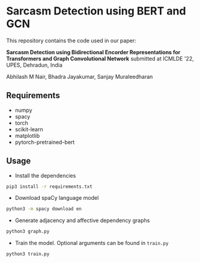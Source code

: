 # Sarcasm Detection using BERT and GCN

This repository contains the code used in our paper:

**Sarcasm Detection using Bidirectional Encorder Representations for Transformers and Graph Convolutional Network** submitted at ICMLDE '22, UPES, Dehradun, India

Abhilash M Nair, Bhadra Jayakumar, Sanjay Muraleedharan

## Requirements
- numpy
- spacy
- torch
- scikit-learn
- matplotlib
- pytorch-pretrained-bert

## Usage
- Install the dependencies
```bash
pip3 install -r requirements.txt
```

- Download spaCy language model
```bash
python3 -m spacy download en
```

- Generate adjacency and affective dependency graphs
```bash
python3 graph.py
```

- Train the model. Optional arguments can be found in `train.py`
```bash
python3 train.py
```